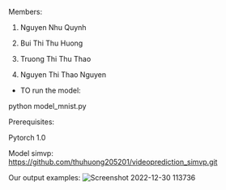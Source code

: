 

Members:

1. Nguyen Nhu Quynh

2. Bui Thi Thu Huong

3. Truong Thi Thu Thao

4. Nguyen Thi Thao Nguyen

- TO run the model:

python model_mnist.py

Prerequisites:

Pytorch 1.0

Model simvp: https://github.com/thuhuong205201/videoprediction_simvp.git

Our output examples:
![Screenshot 2022-12-30 113736](https://user-images.githubusercontent.com/74065603/210035092-558e0488-5714-4e85-ac6e-c2cf51e52d04.png)

